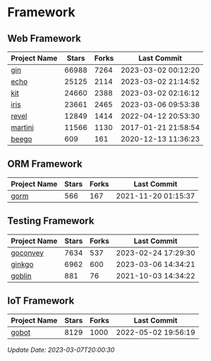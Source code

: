 # Framework

## Web Framework
| Project Name | Stars | Forks | Last Commit |
| ------------ | ----- | ----- | ----------- |
| [gin](https://github.com/gin-gonic/gin) | 66988 | 7264 | 2023-03-02 00:12:20 |
| [echo](https://github.com/labstack/echo) | 25125 | 2114 | 2023-03-02 21:14:52 |
| [kit](https://github.com/go-kit/kit) | 24660 | 2388 | 2023-03-02 02:16:12 |
| [iris](https://github.com/kataras/iris) | 23661 | 2465 | 2023-03-06 09:53:38 |
| [revel](https://github.com/revel/revel) | 12849 | 1414 | 2022-04-12 20:53:30 |
| [martini](https://github.com/go-martini/martini) | 11566 | 1130 | 2017-01-21 21:58:54 |
| [beego](https://github.com/astaxie/beego) | 609 | 161 | 2020-12-13 11:36:23 |

## ORM Framework
| Project Name | Stars | Forks | Last Commit |
| ------------ | ----- | ----- | ----------- |
| [gorm](https://github.com/jinzhu/gorm) | 566 | 167 | 2021-11-20 01:15:37 |

## Testing Framework
| Project Name | Stars | Forks | Last Commit |
| ------------ | ----- | ----- | ----------- |
| [goconvey](https://github.com/smartystreets/goconvey) | 7634 | 537 | 2023-02-24 17:29:30 |
| [ginkgo](https://github.com/onsi/ginkgo) | 6962 | 600 | 2023-03-06 14:34:21 |
| [goblin](https://github.com/franela/goblin) | 881 | 76 | 2021-10-03 14:34:22 |

## IoT Framework
| Project Name | Stars | Forks | Last Commit |
| ------------ | ----- | ----- | ----------- |
| [gobot](https://github.com/hybridgroup/gobot) | 8129 | 1000 | 2022-05-02 19:56:19 |

*Update Date: 2023-03-07T20:00:30*